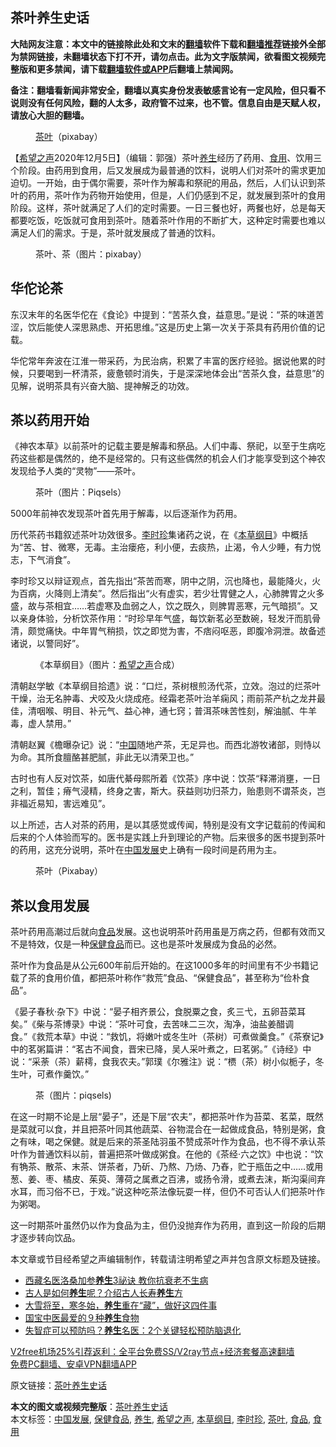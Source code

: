  <h2>茶叶养生史话</h2> <p class="notice"><b>大陆网友注意：本文中的链接除此处和文末的<a href="https://github.com/bannedbook/fanqiang" >翻墙</a>软件下载和<a href="https://github.com/killgcd/justmysocks/blob/master/README.md">翻墙推荐</a>链接外全部为禁网链接，未翻墙状态下打不开，请勿点击。此为文字版禁闻，欲看图文视频完整版和更多禁闻，请下载<a href="https://github.com/bannedbook/fanqiang">翻墙软件或APP</a>后翻墙上禁闻网。</p><p>备注：翻墙看新闻非常安全，翻墙以真实身份发表敏感言论有一定风险，但只看不说则没有任何风险，翻的人太多，政府管不过来，也不管。信息自由是天赋人权，请放心大胆的翻墙。</b></p>  <div class="entry"> <figure><figcaption><a href="https://www.bannedbook.org/bnews/tag/%E8%8C%B6%E5%8F%B6/" class="st_tag internal_tag" rel="tag" title="标签 茶叶 下的日志">茶叶</a>（pixabay）</figcaption></figure> <p>【<span class='wp_keywordlink_affiliate'><a href="https://www.soundofhope.org" title="希望之声" target="_blank">希望之声</a></span>2020年12月5日】（编辑：郭强）茶叶<a href="https://www.bannedbook.org/bnews/tag/%e5%85%bb%e7%94%9f/" class="st_tag internal_tag" rel="tag" title="标签 养生 下的日志">养生</a>经历了药用、<a href="https://www.bannedbook.org/bnews/tag/%E9%A3%9F%E7%94%A8/" class="st_tag internal_tag" rel="tag" title="标签 食用 下的日志">食用</a>、饮用三个阶段。由药用到食用，后又发展成为最普通的饮料，说明人们对茶叶的需求更加迫切。一开始，由于偶尔需要，茶叶作为解毒和祭祀的用品，然后，人们认识到茶叶的药用，茶叶作为药物开始使用，但是，人们仍感到不足，就发展到茶叶的食用阶段。这样，茶叶就满足了人们的定时需要。一日三餐也好，两餐也好，总是每天都要吃饭，吃饭就可食用到茶叶。随着茶叶作用的不断扩大，这种定时需要也难以满足人们的需求。于是，茶叶就发展成了普通的饮料。</p> <figure><figcaption>茶叶、茶（图片：pixabay）</figcaption></figure> <h2>华佗论茶</h2> <p>东汉末年的名医华佗在《食论》中提到：“苦茶久食，益意思。”是说：“茶的味道苦涩，饮后能使人深思熟虑、开拓思维。”这是历史上第一次关于茶具有药用价值的记载。</p> <p>华佗常年奔波在江淮一带采药，为民治病，积累了丰富的医疗经验。据说他累的时候，只要喝到一杯清茶，疲惫顿时消失，于是深深地体会出“苦茶久食，益意思”的见解，说明茶具有兴奋大脑、提神解乏的功效。</p> <h2>茶以药用开始</h2> <p>《神农本草》以前茶叶的记载主要是解毒和祭品。人们中毒、祭祀，以至于生病吃药这些都是偶然的，绝不是经常的。只有这些偶然的机会人们才能享受到这个神农发现给予人类的“灵物”——茶叶。</p>  <figure><figcaption>茶叶（图片：Piqsels）</figcaption></figure> <p>5000年前神农发现茶叶首先用于解毒，以后逐渐作为药用。</p> <p>历代茶药书籍叙述茶叶功效很多。<a href="https://www.bannedbook.org/bnews/tag/%e6%9d%8e%e6%97%b6%e7%8f%8d/" class="st_tag internal_tag" rel="tag" title="标签 李时珍 下的日志">李时珍</a>集诸药之说，在《<a href="https://www.bannedbook.org/bnews/tag/%E6%9C%AC%E8%8D%89%E7%BA%B2%E7%9B%AE/" class="st_tag internal_tag" rel="tag" title="标签 本草纲目 下的日志">本草纲目</a>》中概括为“苦、甘、微寒，无毒。主治瘘疮，利小便，去痰热，止渴，令人少睡，有力悦志，下气消食”。</p> <p>李时珍又以辩证观点，首先指出“茶苦而寒，阴中之阴，沉也降也，最能降火，火为百病，火降则上清矣”。然后指出“火有虚实，若少壮胃健之人，心肺脾胃之火多盛，故与茶相宜……若虚寒及血弱之人，饮之既久，则脾胃恶寒，元气暗损”。又以亲身体验，分析饮茶作用：“时珍早年气盛，每饮新茗必至数碗，轻发汗而肌骨清，颇觉痛快。中年胃气稍损，饮之即觉为害，不痞闷呕恶，即腹冷洞泄。故备述诸说，以警同好”。</p> <figure><figcaption>《本草纲目》（图片：<a href="https://www.bannedbook.org/bnews/tag/%e5%b8%8c%e6%9c%9b%e4%b9%8b%e5%a3%b0/" class="st_tag internal_tag" rel="tag" title="标签 希望之声 下的日志">希望之声</a>合成）</figcaption></figure> <p>清朝赵学敏《本草纲目拾遗》说：“口烂，茶树根煎汤代茶，立效。泡过的烂茶叶干燥，治无名肿毒、犬咬及火烧成疮。经霜老茶叶治羊痫风；雨前茶产杭之龙井最佳，清咽喉、明目、补元气、益心神，通七窍；普洱茶味苦性刻，解油腻、牛羊毒，虚人禁用。”</p>  <p>清朝赵翼《檐曝杂记》说：“<span class='wp_keywordlink_affiliate'><a href="https://www.bannedbook.org/" title="中国" target="_blank">中国</a></span>随地产茶，无足异也。而西北游牧诸部，则恃以为命。其所食膻酪甚肥腻，非此无以清荣卫也。”</p> <p>古时也有人反对饮茶，如唐代綦母熙所着《饮茶》序中说：饮茶“释滞消壅，一日之利，暂佳；瘠气浸精，终身之害，斯大。获益则功归茶力，贻患则不谓茶炎，岂非福近易知，害远难见”。</p> <p>以上所述，古人对茶的药用，是以其感觉或传闻，特别是没有文字记载前的传闻和后来的个人体验而写的。医书是实践上升到理论的产物。后来很多的医书提到茶叶的药用，这充分说明，茶叶在<a href="https://www.bannedbook.org/bnews/tag/%e4%b8%ad%e5%9b%bd%e5%8f%91%e5%b1%95/" class="st_tag internal_tag" rel="tag" title="标签 中国发展 下的日志">中国发展</a>史上确有一段时间是药用为主。</p> <figure><figcaption>茶叶（Pixabay）</figcaption></figure> <h2>茶以食用发展</h2> <p>茶叶药用高潮过后就向<a href="https://www.bannedbook.org/bnews/tag/%e9%a3%9f%e5%93%81/" class="st_tag internal_tag" rel="tag" title="标签 食品 下的日志">食品</a>发展。这也说明茶叶药用虽是万病之药，但都有效而又不是特效，仅是一种<a href="https://www.bannedbook.org/bnews/tag/%E4%BF%9D%E5%81%A5%E9%A3%9F%E5%93%81/" class="st_tag internal_tag" rel="tag" title="标签 保健食品 下的日志">保健食品</a>而已。这也是茶叶发展成为食品的必然。</p>  <p>茶叶作为食品是从公元600年前后开始的。在这1000多年的时间里有不少书籍记载了茶的食用价值，都把茶叶称作“救荒”食品、“保健食品”，甚至称为“俭朴食品”。</p> <p>《晏子春秋·杂下》中说：“晏子相齐景公，食脱粟之食，炙三弋，五卵苔菜耳矣。”《柴与茶博录》中说：“茶叶可食，去苦味二三次，淘净，油盐姜醋调食。”《救荒本草》中说：“救饥，将嫩叶或冬生叶（茶树）可煮做羹食。”《茶寮记》中的茗粥篇讲：“茗古不闻食，晋宋已降，吴人采叶煮之，曰茗粥。”《诗经》中说：“采荼（茶）薪樗，食我农夫。”郭璞《尔雅注》说：“槚（茶）树小似栀子，冬生叶，可煮作羹饮。”</p> <figure><figcaption>茶（图片：piqsels)</figcaption></figure> <p>在这一时期不论是上层“晏子”，还是下层“农夫”，都把茶叶作为苔菜、茗菜，既然是菜就可以食，并且把茶叶同其他蔬菜、谷物混合在一起做成食品，特别是粥，食之有味，喝之保健。就是后来的茶圣陆羽虽不赞成茶叶作为食品，也不得不承认茶叶作为普通饮料以前，普遍把茶叶做成粥食。在他的《茶经·六之饮》中也说：“饮有觕茶、散茶、末茶、饼茶者，乃斫、乃熬、乃炀、乃舂，贮于瓶缶之中……或用葱、姜、枣、橘皮、茱萸、薄荷之属煮之百沸，或扬令滑，或煮去沫，斯沟渠间弃水耳，而习俗不已，于戏。”说这种吃茶法像玩耍一样，但仍不可否认人们把茶叶作为粥喝。</p> <p>这一时期茶叶虽然仍以作为食品为主，但仍没抛弃作为药用，直到这一阶段的后期才逐步转向饮品。</p>  <p>本文章或节目经希望之声编辑制作，转载请注明希望之声并包含原文标题及链接。</p> <ul class='op-related-articles' title='相关阅读'> <li><a href='https://www.bannedbook.org/bnews/health/20201205/1442487.html' target='_blank'>西藏名医洛桑加参<b>养生</b>3祕诀 教你抗衰老不生病</a></li> <li><a href='https://www.bannedbook.org/bnews/health/20201205/1442482.html' target='_blank'>古人是如何<b>养生</b>呢？介绍古人长寿<b>养生</b>方</a></li> <li><a href='https://www.bannedbook.org/bnews/comments/20201205/1442301.html' target='_blank'>大雪将至，寒冬始，<b>养生</b>重在“藏”，做好这四件事</a></li> <li><a href='https://www.bannedbook.org/bnews/health/20201204/1442016.html' target='_blank'>国宝中医最爱的９种<b>养生</b>食物</a></li> <li><a href='https://www.bannedbook.org/bnews/health/20201204/1441834.html' target='_blank'>失智症可以预防吗？<b>养生</b>名医：2个关键轻松预防脑退化</a></li> </ul> <p class="texttj"> <a href="https://www.bannedbook.org/forum23/topic22702.html" target="_blank">V2free机场25%引荐返利：全平台免费SS/V2ray节点+经济套餐高速翻墙</a><br/> <a href="https://github.com/bannedbook/fanqiang/wiki/%E7%A6%81%E9%97%BB%E7%BD%91%E5%AE%89%E5%8D%93%E7%BF%BB%E5%A2%99%E6%96%B0%E9%97%BBAPP" target="_blank">免费PC翻墙、安卓VPN翻墙APP</a></p><p>原文链接：<a class="src_link"  href="https://www.soundofhope.org/post/445030" target="_blank">茶叶养生史话</a></p><a name='sharetosocial'></a>       <div><b>本文的图文或视频完整版</b>：<a href='https://www.bannedbook.org/bnews/comments/20201206/1442835.html'>茶叶养生史话</a></div>  </div><!--END ENTRY--> <div class="postfooter"> <div>本文标签：<a href="https://www.bannedbook.org/bnews/tag/%e4%b8%ad%e5%9b%bd%e5%8f%91%e5%b1%95/" rel="tag">中国发展</a>, <a href="https://www.bannedbook.org/bnews/tag/%E4%BF%9D%E5%81%A5%E9%A3%9F%E5%93%81/" rel="tag">保健食品</a>, <a href="https://www.bannedbook.org/bnews/tag/%e5%85%bb%e7%94%9f/" rel="tag">养生</a>, <a href="https://www.bannedbook.org/bnews/tag/%e5%b8%8c%e6%9c%9b%e4%b9%8b%e5%a3%b0/" rel="tag">希望之声</a>, <a href="https://www.bannedbook.org/bnews/tag/%E6%9C%AC%E8%8D%89%E7%BA%B2%E7%9B%AE/" rel="tag">本草纲目</a>, <a href="https://www.bannedbook.org/bnews/tag/%e6%9d%8e%e6%97%b6%e7%8f%8d/" rel="tag">李时珍</a>, <a href="https://www.bannedbook.org/bnews/tag/%E8%8C%B6%E5%8F%B6/" rel="tag">茶叶</a>, <a href="https://www.bannedbook.org/bnews/tag/%e9%a3%9f%e5%93%81/" rel="tag">食品</a>, <a href="https://www.bannedbook.org/bnews/tag/%E9%A3%9F%E7%94%A8/" rel="tag">食用</a></div>  </div><!--END POSTFOOTER--> 
